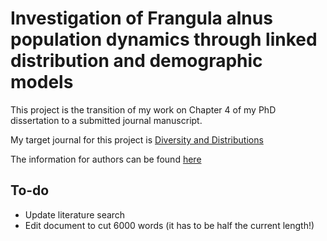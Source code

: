 # Investigation of Frangula alnus population dynamics through linked distribution and demographic models

This project is the transition of my work on Chapter 4 of my PhD dissertation to a submitted journal manuscript.

My target journal for this project is [Diversity and Distributions](http://onlinelibrary.wiley.com/journal/10.1111/(ISSN)1472-4642)

The information for authors can be found [here](http://onlinelibrary.wiley.com/journal/10.1111/(ISSN)1472-4642/homepage/ForAuthors.html)

## To-do

* Update literature search
* Edit document to cut 6000 words (it has to be half the current length!)
